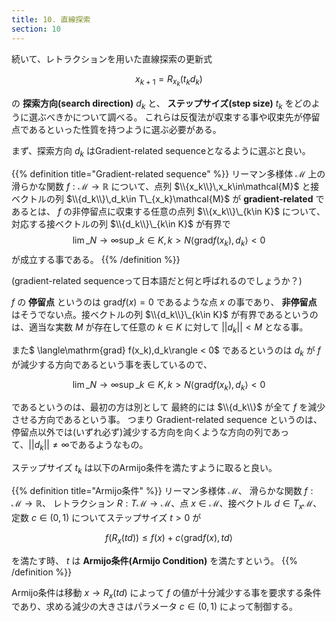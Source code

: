 ```yaml
---
title: 10. 直線探索
section: 10
---
```



続いて、レトラクションを用いた直線探索の更新式

$$ x_{k+1} = R_{x_k}(t_kd_k) $$

の **探索方向(search direction)** $d_k$ と、 **ステップサイズ(step size)** $t_k$ をどのように選ぶべきかについて調べる。
これらは反復法が収束する事や収束先が停留点であるといった性質を持つように選ぶ必要がある。

まず、探索方向 $d_k$ はGradient-related sequenceとなるように選ぶと良い。

{{% definition title="Gradient-related sequence" %}}
リーマン多様体 $\mathcal{M}$ 上の滑らかな関数 $f:\mathcal{M}\rightarrow\mathbb{R}$ について、点列 $\\{x_k\\}\,x_k\in\mathcal{M}$ と接ベクトルの列 $\\{d_k\\}\,d_k\in T\_{x_k}\mathcal{M}$ が **gradient-related** であるとは、 $f$ の非停留点に収束する任意の点列 $\\{x_k\\}\_{k\in K}$ について、対応する接ベクトルの列 $\\{d_k\\}\_{k\in K}$ が有界で
$$ \lim\_{N\rightarrow\infty}\sup\_{k\in K,k>N}\langle\mathrm{grad} f(x_k),d_k\rangle < 0$$
が成立する事である。
{{% /definition %}}

(gradient-related sequenceって日本語だと何と呼ばれるのでしょうか？)

$f$ の **停留点** というのは $\mathrm{grad} f(x) = 0$ であるような点 $x$ の事であり、 **非停留点** はそうでない点。接ベクトルの列 $\\{d_k\\}\_{k\in K}$ が有界であるというのは、適当な実数 $M$ が存在して任意の $k\in K$ に対して $||d_k|| < M$ となる事。

また$ \langle\mathrm{grad} f(x_k),d_k\rangle < 0$ であるというのは $d_k$ が $f$ が減少する方向であるという事を表しているので、

$$ \lim\_{N\rightarrow\infty}\sup\_{k\in K,k>N}\langle\mathrm{grad} f(x_k),d_k\rangle < 0$$

であるというのは、最初の方は別として 最終的には $\\{d_k\\}$ が全て $f$ を減少させる方向であるという事。
つまり Gradient-related sequence というのは、停留点以外では(いずれ必ず)減少する方向を向くような方向の列であって、$||d_k||\neq\infty$であるようなもの。

ステップサイズ $t_k$ は以下のArmijo条件を満たすように取ると良い。

{{% definition title="Armijo条件" %}}
リーマン多様体 $\mathcal{M}$、 滑らかな関数 $f:\mathcal{M}\rightarrow\mathbb{R}$、 レトラクション $R:T\mathcal{M}\rightarrow\mathcal{M}$、点 $x\in\mathcal{M}$、接ベクトル $d\in T_x\mathcal{M}$、定数 $c\in (0,1)$ についてステップサイズ $t > 0$ が

$$ f(R_x(t d)) \leq f(x) + c \langle\mathrm{grad}f(x),t d \rangle $$

を満たす時、 $t$ は **Armijo条件(Armijo Condition)** を満たすという。
{{% /definition %}}

Armijo条件は移動 $x\rightarrow R_x(td)$ によって $f$ の値が十分減少する事を要求する条件であり、求める減少の大きさはパラメータ $c\in(0,1)$ によって制御する。
